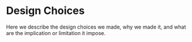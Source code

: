 # Design Choices

Here we describe the design choices we made,
why we made it, and what are the implication or limitation it impose.
